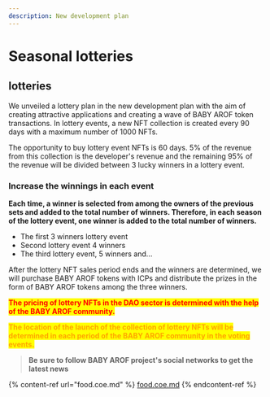 ```yaml
---
description: New development plan
---
```


# Seasonal lotteries

## lotteries

We unveiled a lottery plan in the new development plan with the aim of creating attractive applications and creating a wave of BABY AROF token transactions. In lottery events, a new NFT collection is created every 90 days with a maximum number of 1000 NFTs.

The opportunity to buy lottery event NFTs is 60 days. 5% of the revenue from this collection is the developer's revenue and the remaining 95% of the revenue will be divided between 3 lucky winners in a lottery event.

### Increase the winnings in each event

**Each time, a winner is selected from among the owners of the previous sets and added to the total number of winners. Therefore, in each season of the lottery event, one winner is added to the total number of winners.**

* The first 3 winners lottery event
* Second lottery event 4 winners
* The third lottery event, 5 winners and...

After the lottery NFT sales period ends and the winners are determined, we will purchase BABY AROF tokens with ICPs and distribute the prizes in the form of BABY AROF tokens among the three winners.

<mark style="color:red;">**The pricing of lottery NFTs in the DAO sector is determined with the help of the BABY AROF community.**</mark>

<mark style="color:orange;">**The location of the launch of the collection of lottery NFTs will be determined in each period of the BABY AROF community in the voting events.**</mark>

> **Be sure to follow BABY AROF project's social networks to get the latest news**

{% content-ref url="food.coe.md" %}
[food.coe.md](food.coe.md)
{% endcontent-ref %}
